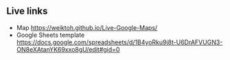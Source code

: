 
## Live links 
- Map https://weiktoh.github.io/Live-Google-Maps/
- Google Sheets template https://docs.google.com/spreadsheets/d/1B4yoRku9j8t-U6DrAFVUGN3-ON8eXAtanYK69xxo8gU/edit#gid=0

